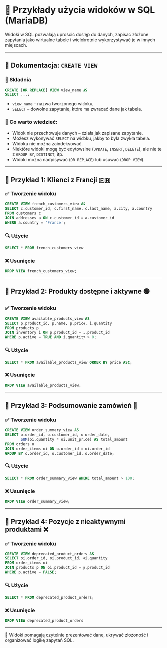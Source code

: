 # 📘 Przykłady użycia widoków w SQL (MariaDB)

Widoki w SQL pozwalają uprościć dostęp do danych, zapisać złożone zapytania jako wirtualne tabele i wielokrotnie wykorzystywać je w innych miejscach.

---

## 🔧 Dokumentacja: `CREATE VIEW`

### 🧱 Składnia
```sql
CREATE [OR REPLACE] VIEW view_name AS
SELECT ...;
```

- `view_name` – nazwa tworzonego widoku,
- `SELECT` – dowolne zapytanie, które ma zwracać dane jak tabela.

### 🧠 Co warto wiedzieć:
- Widok nie przechowuje danych – działa jak zapisane zapytanie.
- Możesz wykonywać `SELECT` na widoku, jakby to była zwykła tabela.
- Widoku nie można zaindeksować.
- Niektóre widoki mogą być edytowalne (`UPDATE`, `INSERT`, `DELETE`), ale nie te z `GROUP BY`, `DISTINCT`, itp.
- Widoki można nadpisywać (`OR REPLACE`) lub usuwać (`DROP VIEW`).

---

## 📌 Przykład 1: Klienci z Francji 🇫🇷

### ✅ Tworzenie widoku
```sql
CREATE VIEW french_customers_view AS
SELECT c.customer_id, c.first_name, c.last_name, a.city, a.country
FROM customers c
JOIN addresses a ON c.customer_id = a.customer_id
WHERE a.country = 'France';
```

### 🔍 Użycie
```sql
SELECT * FROM french_customers_view;
```

### ❌ Usunięcie
```sql
DROP VIEW french_customers_view;
```

---

## 📌 Przykład 2: Produkty dostępne i aktywne 🟢

### ✅ Tworzenie widoku
```sql
CREATE VIEW available_products_view AS
SELECT p.product_id, p.name, p.price, i.quantity
FROM products p
JOIN inventory i ON p.product_id = i.product_id
WHERE p.active = TRUE AND i.quantity > 0;
```

### 🔍 Użycie
```sql
SELECT * FROM available_products_view ORDER BY price ASC;
```

### ❌ Usunięcie
```sql
DROP VIEW available_products_view;
```

---

## 📌 Przykład 3: Podsumowanie zamówień 🧾

### ✅ Tworzenie widoku
```sql
CREATE VIEW order_summary_view AS
SELECT o.order_id, o.customer_id, o.order_date,
       SUM(oi.quantity * oi.unit_price) AS total_amount
FROM orders o
JOIN order_items oi ON o.order_id = oi.order_id
GROUP BY o.order_id, o.customer_id, o.order_date;
```

### 🔍 Użycie
```sql
SELECT * FROM order_summary_view WHERE total_amount > 100;
```

### ❌ Usunięcie
```sql
DROP VIEW order_summary_view;
```

---

## 📌 Przykład 4: Pozycje z nieaktywnymi produktami ❌

### ✅ Tworzenie widoku
```sql
CREATE VIEW deprecated_product_orders AS
SELECT oi.order_id, oi.product_id, oi.quantity
FROM order_items oi
JOIN products p ON oi.product_id = p.product_id
WHERE p.active = FALSE;
```

### 🔍 Użycie
```sql
SELECT * FROM deprecated_product_orders;
```

### ❌ Usunięcie
```sql
DROP VIEW deprecated_product_orders;
```

---

📌 Widoki pomagają czytelnie prezentować dane, ukrywać złożoność i organizować logikę zapytań SQL.

